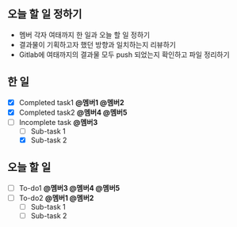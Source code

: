 ## 오늘 할 일 정하기

- 멤버 각자 여태까지 한 일과 오늘 할 일 정하기
- 결과물이 기획하고자 했던 방향과 일치하는지 리뷰하기
- Gitlab에 여태까지의 결과물 모두 push 되었는지 확인하고 파일 정리하기

## 한 일

- [x] Completed task1 **@멤버1 @멤버2**
- [x] Completed task2 **@멤버4 @멤버5**
- [ ] Incomplete task **@멤버3**
  - [ ] Sub-task 1
  - [x] Sub-task 2

## 오늘 할 일

- [ ] To-do1 **@멤버3 @멤버4 @멤버5**
- [ ] To-do2 **@멤버1 @멤버2**
  - [ ] Sub-task 1
  - [ ] Sub-task 2
